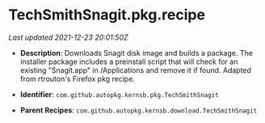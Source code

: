 # TechSmithSnagit.pkg.recipe

_Last updated 2021-12-23 20:01:50Z_

- **Description**: Downloads Snagit disk image and builds a package. The installer package includes a preinstall script that will check for an existing "Snagit.app" in /Applications and remove it if found. Adapted from rtrouton's Firefox pkg recipe.

- **Identifier**: `com.github.autopkg.kernsb.pkg.TechSmithSnagit`

- **Parent Recipes**: `com.github.autopkg.kernsb.download.TechSmithSnagit`
